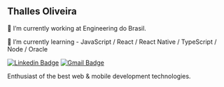 ## Thalles Oliveira

<p>🔭 I’m currently working at Engineering do Brasil.</p>
<p>🌱 I’m currently learning - JavaScript / React / React Native / TypeScript / Node / Oracle</p>

[![Linkedin Badge](https://img.shields.io/badge/-Thalles%20Oliveira-6633cc?style=flat-square&logo=Linkedin&logoColor=white&link=https://www.linkedin.com/in/thalles-oliveira-263b311b9/)](https://www.linkedin.com/in/thalles-oliveira-263b311b9/) 
[![Gmail Badge](https://img.shields.io/badge/-thalles3br@gmail.com-6633cc?style=flat-square&logo=Gmail&logoColor=white&link=mailto:thalles3br@gmail.com)](mailto:thalles3br@gmail.com)

<p>Enthusiast of the best web & mobile development technologies.</p>

